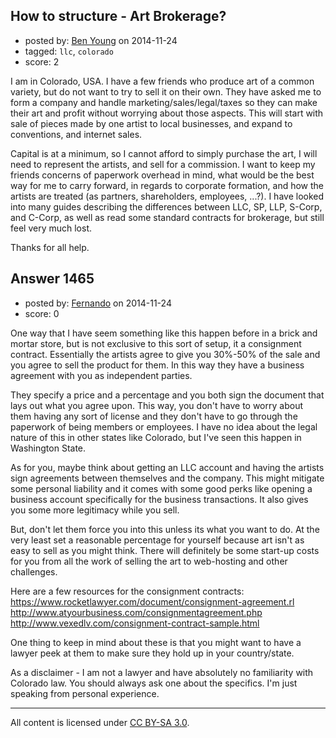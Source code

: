 ## How to structure - Art Brokerage?

- posted by: [Ben Young](https://stackexchange.com/users/5279440/ben-young) on 2014-11-24
- tagged: `llc`, `colorado`
- score: 2

I am in Colorado, USA.  I have a few friends who produce art of a common variety, but do not want to try to sell it on their own.  They have asked me to form a company and handle marketing/sales/legal/taxes so they can make their art and profit without worrying about those aspects.  This will start with sale of pieces made by one artist to local businesses, and expand to conventions, and internet sales.  

Capital is at a minimum, so I cannot afford to simply purchase the art, I will need to represent the artists, and sell for a commission.  I want to keep my friends concerns of paperwork overhead in mind, what would be the best way for me to carry forward, in regards to corporate formation, and how the artists are treated (as partners, shareholders, employees, ...?).  I have looked into many guides describing the differences between LLC, SP, LLP, S-Corp, and C-Corp, as well as read some standard contracts for brokerage, but still feel very much lost.

Thanks for all help.


## Answer 1465

- posted by: [Fernando](https://stackexchange.com/users/5092626/fernando) on 2014-11-24
- score: 0

One way that I have seem something like this happen before in a brick and mortar store, but is not exclusive to this sort of setup, it a consignment contract. Essentially the artists agree to give you 30%-50% of the sale and you agree to sell the product for them. In this way they have a business agreement with you as independent parties. 

They specify a price and a percentage and you both sign the document that lays out what you agree upon. This way, you don't have to worry about them having any sort of license and they don't have to go through the paperwork of being members or employees. I have no idea about the legal nature of this in other states like Colorado, but I've seen this happen in Washington State. 

As for you, maybe think about getting an LLC account and having the artists sign agreements between themselves and the company. This might mitigate some personal liability and it comes with some good perks like opening a business account specifically for the business transactions. It also gives you some more legitimacy while you sell.

But, don't let them force you into this unless its what you want to do. At the very least set a reasonable percentage for yourself because art isn't as easy to sell as you might think. There will definitely be some start-up costs for you from all the work of selling the art to web-hosting and other challenges.

Here are a few resources for the consignment contracts:
https://www.rocketlawyer.com/document/consignment-agreement.rl
http://www.atyourbusiness.com/consignmentagreement.php
http://www.vexedlv.com/consignment-contract-sample.html

One thing to keep in mind about these is that you might want to have a lawyer peek at them to make sure they hold up in your country/state.

As a disclaimer - I am not a lawyer and have absolutely no familiarity with Colorado law. You should always ask one about the specifics. I'm just speaking from personal experience.



---

All content is licensed under [CC BY-SA 3.0](https://creativecommons.org/licenses/by-sa/3.0/).
